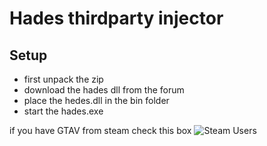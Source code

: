 # Hades thirdparty injector

## Setup
* first unpack the zip
* download the hades dll from the forum
* place the hedes.dll in the bin folder
* start the hades.exe

if you have GTAV from steam check this box
![Steam Users](https://i.imgur.com/iwDWuyE.png)
